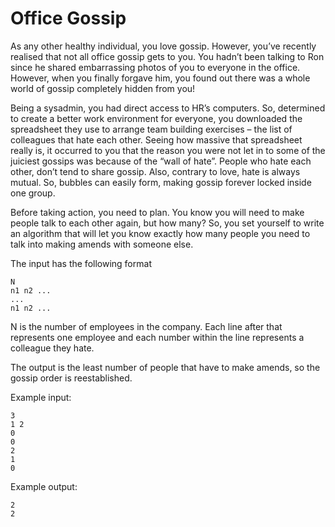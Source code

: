 Office Gossip
=============

As any other healthy individual, you love gossip. However, you’ve recently
realised that not all office gossip gets to you. You hadn’t been talking to
Ron since he shared embarrassing photos of you to everyone in the office.
However, when you finally forgave him, you found out there was a whole world of
gossip completely hidden from you!

Being a sysadmin, you had direct access to HR’s computers. So, determined to
create a better work environment for everyone, you downloaded the
spreadsheet they use to arrange team building exercises – the list of
colleagues that hate each other. Seeing how massive that spreadsheet really is,
it occurred to you that the reason you were not let in to some of the juiciest
gossips was because of the “wall of hate”. People who hate each other, don’t
tend to share gossip. Also, contrary to love, hate is always mutual. So, bubbles
can easily form, making gossip forever locked inside one group.

Before taking action, you need to plan. You know you will need to make people
talk to each other again, but how many? So, you set yourself to write an
algorithm that will let you know exactly how many people you need to talk into
making amends with someone else.

The input has the following format

```
N
n1 n2 ...
...
n1 n2 ...
```

N is the number of employees in the company. Each line after that represents
one employee and each number within the line represents a colleague they hate.

The output is the least number of people that have to make amends, so the
gossip order is reestablished.

Example input:

```
3
1 2
0
0
2
1
0
```

Example output:

```
2
2
```
